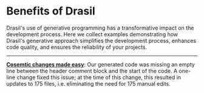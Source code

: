 # Benefits of Drasil

Drasil's use of generative programming has a transformative impact on the development process. Here we collect examples demonstrating how Drasil's generative approach simplifies the development process, enhances code quality, and ensures the reliability of your projects.

---

**[Cosemtic changes made easy](../issues/3772)**: Our generated code was missing an empty line between the header comment block and the start of the code. A one-line change fixed this issue; at the time of this change, this resulted in updates to 175 files, i.e. eliminating the need for 175 manual edits.